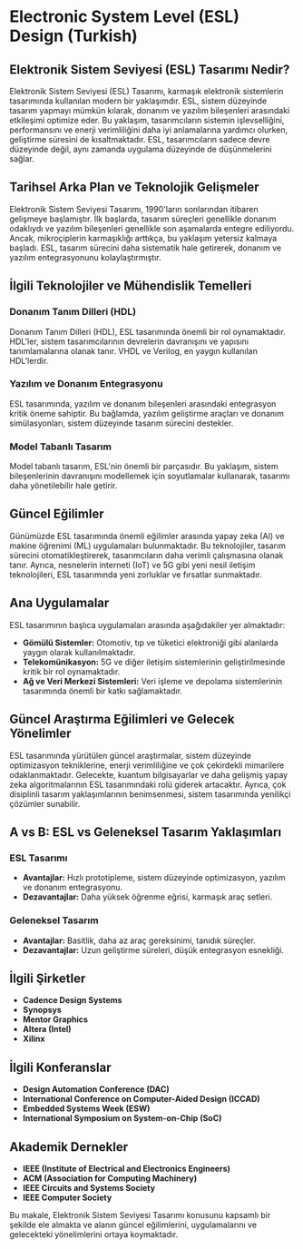 # Electronic System Level (ESL) Design (Turkish)

## Elektronik Sistem Seviyesi (ESL) Tasarımı Nedir?

Elektronik Sistem Seviyesi (ESL) Tasarımı, karmaşık elektronik sistemlerin tasarımında kullanılan modern bir yaklaşımdır. ESL, sistem düzeyinde tasarım yapmayı mümkün kılarak, donanım ve yazılım bileşenleri arasındaki etkileşimi optimize eder. Bu yaklaşım, tasarımcıların sistemin işlevselliğini, performansını ve enerji verimliliğini daha iyi anlamalarına yardımcı olurken, geliştirme süresini de kısaltmaktadır. ESL, tasarımcıların sadece devre düzeyinde değil, aynı zamanda uygulama düzeyinde de düşünmelerini sağlar.

## Tarihsel Arka Plan ve Teknolojik Gelişmeler

Elektronik Sistem Seviyesi Tasarımı, 1990'ların sonlarından itibaren gelişmeye başlamıştır. İlk başlarda, tasarım süreçleri genellikle donanım odaklıydı ve yazılım bileşenleri genellikle son aşamalarda entegre ediliyordu. Ancak, mikroçiplerin karmaşıklığı arttıkça, bu yaklaşım yetersiz kalmaya başladı. ESL, tasarım sürecini daha sistematik hale getirerek, donanım ve yazılım entegrasyonunu kolaylaştırmıştır.

## İlgili Teknolojiler ve Mühendislik Temelleri

### Donanım Tanım Dilleri (HDL)

Donanım Tanım Dilleri (HDL), ESL tasarımında önemli bir rol oynamaktadır. HDL'ler, sistem tasarımcılarının devrelerin davranışını ve yapısını tanımlamalarına olanak tanır. VHDL ve Verilog, en yaygın kullanılan HDL'lerdir.

### Yazılım ve Donanım Entegrasyonu

ESL tasarımında, yazılım ve donanım bileşenleri arasındaki entegrasyon kritik öneme sahiptir. Bu bağlamda, yazılım geliştirme araçları ve donanım simülasyonları, sistem düzeyinde tasarım sürecini destekler.

### Model Tabanlı Tasarım

Model tabanlı tasarım, ESL'nin önemli bir parçasıdır. Bu yaklaşım, sistem bileşenlerinin davranışını modellemek için soyutlamalar kullanarak, tasarımı daha yönetilebilir hale getirir.

## Güncel Eğilimler

Günümüzde ESL tasarımında önemli eğilimler arasında yapay zeka (AI) ve makine öğrenimi (ML) uygulamaları bulunmaktadır. Bu teknolojiler, tasarım sürecini otomatikleştirerek, tasarımcıların daha verimli çalışmasına olanak tanır. Ayrıca, nesnelerin interneti (IoT) ve 5G gibi yeni nesil iletişim teknolojileri, ESL tasarımında yeni zorluklar ve fırsatlar sunmaktadır.

## Ana Uygulamalar

ESL tasarımının başlıca uygulamaları arasında aşağıdakiler yer almaktadır:

- **Gömülü Sistemler:** Otomotiv, tıp ve tüketici elektroniği gibi alanlarda yaygın olarak kullanılmaktadır.
- **Telekomünikasyon:** 5G ve diğer iletişim sistemlerinin geliştirilmesinde kritik bir rol oynamaktadır.
- **Ağ ve Veri Merkezi Sistemleri:** Veri işleme ve depolama sistemlerinin tasarımında önemli bir katkı sağlamaktadır.

## Güncel Araştırma Eğilimleri ve Gelecek Yönelimler

ESL tasarımında yürütülen güncel araştırmalar, sistem düzeyinde optimizasyon tekniklerine, enerji verimliliğine ve çok çekirdekli mimarilere odaklanmaktadır. Gelecekte, kuantum bilgisayarlar ve daha gelişmiş yapay zeka algoritmalarının ESL tasarımındaki rolü giderek artacaktır. Ayrıca, çok disiplinli tasarım yaklaşımlarının benimsenmesi, sistem tasarımında yenilikçi çözümler sunabilir.

## A vs B: ESL vs Geleneksel Tasarım Yaklaşımları

### ESL Tasarımı

- **Avantajlar:** Hızlı prototipleme, sistem düzeyinde optimizasyon, yazılım ve donanım entegrasyonu.
- **Dezavantajlar:** Daha yüksek öğrenme eğrisi, karmaşık araç setleri.

### Geleneksel Tasarım

- **Avantajlar:** Basitlik, daha az araç gereksinimi, tanıdık süreçler.
- **Dezavantajlar:** Uzun geliştirme süreleri, düşük entegrasyon esnekliği.

## İlgili Şirketler

- **Cadence Design Systems**
- **Synopsys**
- **Mentor Graphics**
- **Altera (Intel)**
- **Xilinx**

## İlgili Konferanslar

- **Design Automation Conference (DAC)**
- **International Conference on Computer-Aided Design (ICCAD)**
- **Embedded Systems Week (ESW)**
- **International Symposium on System-on-Chip (SoC)**
  
## Akademik Dernekler

- **IEEE (Institute of Electrical and Electronics Engineers)**
- **ACM (Association for Computing Machinery)**
- **IEEE Circuits and Systems Society**
- **IEEE Computer Society**

Bu makale, Elektronik Sistem Seviyesi Tasarımı konusunu kapsamlı bir şekilde ele almakta ve alanın güncel eğilimlerini, uygulamalarını ve gelecekteki yönelimlerini ortaya koymaktadır.